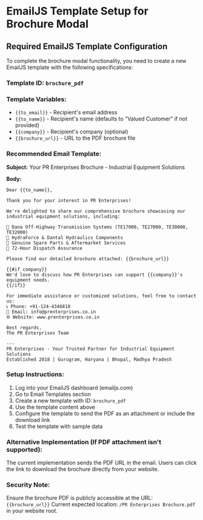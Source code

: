 # EmailJS Template Setup for Brochure Modal

## Required EmailJS Template Configuration

To complete the brochure modal functionality, you need to create a new EmailJS template with the following specifications:

### Template ID: `brochure_pdf`

### Template Variables:
- `{{to_email}}` - Recipient's email address
- `{{to_name}}` - Recipient's name (defaults to "Valued Customer" if not provided)
- `{{company}}` - Recipient's company (optional)
- `{{brochure_url}}` - URL to the PDF brochure file

### Recommended Email Template:

**Subject:** Your PR Enterprises Brochure - Industrial Equipment Solutions

**Body:**
```
Dear {{to_name}},

Thank you for your interest in PR Enterprises! 

We're delighted to share our comprehensive brochure showcasing our industrial equipment solutions, including:

🔧 Dana Off-Highway Transmission Systems (TE17000, TE27000, TE30000, TE32000)
🔧 HydraForce & Dantal Hydraulics Components
🔧 Genuine Spare Parts & Aftermarket Services
🔧 72-Hour Dispatch Assurance

Please find our detailed brochure attached: {{brochure_url}}

{{#if company}}
We'd love to discuss how PR Enterprises can support {{company}}'s equipment needs.
{{/if}}

For immediate assistance or customized solutions, feel free to contact us:
📞 Phone: +91-124-4346810
📧 Email: info@prenterprises.co.in
🌐 Website: www.prenterprises.co.in

Best regards,
The PR Enterprises Team

---
PR Enterprises - Your Trusted Partner for Industrial Equipment Solutions
Established 2018 | Gurugram, Haryana | Bhopal, Madhya Pradesh
```

### Setup Instructions:

1. Log into your EmailJS dashboard (emailjs.com)
2. Go to Email Templates section
3. Create a new template with ID: `brochure_pdf`
4. Use the template content above
5. Configure the template to send the PDF as an attachment or include the download link
6. Test the template with sample data

### Alternative Implementation (If PDF attachment isn't supported):

The current implementation sends the PDF URL in the email. Users can click the link to download the brochure directly from your website.

### Security Note:

Ensure the brochure PDF is publicly accessible at the URL: `{{brochure_url}}`
Current expected location: `/PR Enterprises Brochure.pdf` in your website root.